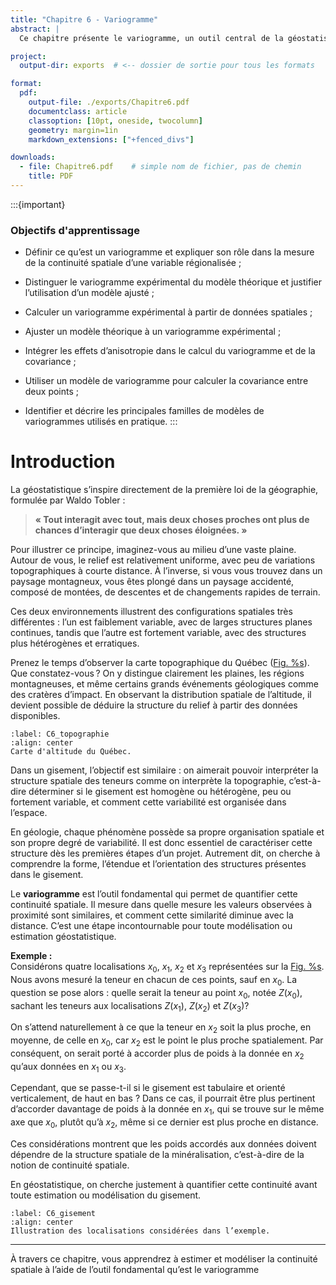 ```yaml
---
title: "Chapitre 6 - Variogramme"
abstract: |
  Ce chapitre présente le variogramme, un outil central de la géostatistique, utilisé pour quantifier la continuité spatiale des variables régionalisées à partir de données observées. Nous y distinguons le variogramme expérimental du modèle théorique, en insistant sur l’importance de l’ajustement de ce dernier. Le chapitre détaille les méthodes de calcul du variogramme expérimental, l’ajustement des modèles théoriques, la prise en compte de l’anisotropie, ainsi que le calcul de la covariance à partir du variogramme. Ces notions constituent une base essentielle pour les méthodes d’estimation spatiale, notamment le krigeage.

project:
  output-dir: exports  # <-- dossier de sortie pour tous les formats

format:
  pdf:
    output-file: ./exports/Chapitre6.pdf
    documentclass: article
    classoption: [10pt, oneside, twocolumn]
    geometry: margin=1in
    markdown_extensions: ["+fenced_divs"]

downloads:
  - file: Chapitre6.pdf    # simple nom de fichier, pas de chemin
    title: PDF
---
```


:::{important}
### Objectifs d'apprentissage
-   Définir ce qu’est un variogramme et expliquer son rôle dans la mesure de la continuité spatiale d’une variable régionalisée ;

-   Distinguer le variogramme expérimental du modèle théorique et justifier l’utilisation d’un modèle ajusté ;

-   Calculer un variogramme expérimental à partir de données spatiales ;

-   Ajuster un modèle théorique à un variogramme expérimental ;

-   Intégrer les effets d’anisotropie dans le calcul du variogramme et de la covariance ;

-   Utiliser un modèle de variogramme pour calculer la covariance entre deux points ;

-   Identifier et décrire les principales familles de modèles de variogrammes utilisés en pratique.
:::

# Introduction

La géostatistique s’inspire directement de la première loi de la géographie, formulée par Waldo Tobler :

> **« Tout interagit avec tout, mais deux choses proches ont plus de chances d’interagir que deux choses éloignées. »**

Pour illustrer ce principe, imaginez-vous au milieu d’une vaste plaine. Autour de vous, le relief est relativement uniforme, avec peu de variations topographiques à courte distance. À l’inverse, si vous vous trouvez dans un paysage montagneux, vous êtes plongé dans un paysage accidenté, composé de montées, de descentes et de changements rapides de terrain.

Ces deux environnements illustrent des configurations spatiales très différentes : l’un est faiblement variable, avec de larges structures planes continues, tandis que l’autre est fortement variable, avec des structures plus hétérogènes et erratiques.

Prenez le temps d’observer la carte topographique du Québec ([Fig. %s](#C6_topographie)). Que constatez-vous ? On y distingue clairement les plaines, les régions montagneuses, et même certains grands événements géologiques comme des cratères d’impact. En observant la distribution spatiale de l’altitude, il devient possible de déduire la structure du relief à partir des données disponibles.

```{figure} images/C6_TopographieQuebec.PNG
:label: C6_topographie
:align: center
Carte d'altitude du Québec.
```

Dans un gisement, l’objectif est similaire : on aimerait pouvoir interpréter la structure spatiale des teneurs comme on interprète la topographie, c’est-à-dire déterminer si le gisement est homogène ou hétérogène, peu ou fortement variable, et comment cette variabilité est organisée dans l’espace.

En géologie, chaque phénomène possède sa propre organisation spatiale et son propre degré de variabilité. Il est donc essentiel de caractériser cette structure dès les premières étapes d’un projet. Autrement dit, on cherche à comprendre la forme, l’étendue et l’orientation des structures présentes dans le gisement.

Le **variogramme** est l’outil fondamental qui permet de quantifier cette continuité spatiale. Il mesure dans quelle mesure les valeurs observées à proximité sont similaires, et comment cette similarité diminue avec la distance. C’est une étape incontournable pour toute modélisation ou estimation géostatistique.


**Exemple :**  
Considérons quatre localisations $x_0$, $x_1$, $x_2$ et $x_3$ représentées sur la [Fig. %s](#C6_gisement). Nous avons mesuré la teneur en chacun de ces points, sauf en $x_0$. La question se pose alors : quelle serait la teneur au point $x_0$, notée $Z(x_0)$, sachant les teneurs aux localisations $Z(x_1)$, $Z(x_2)$ et $Z(x_3)$?

On s’attend naturellement à ce que la teneur en $x_2$ soit la plus proche, en moyenne, de celle en $x_0$, car $x_2$ est le point le plus proche spatialement. Par conséquent, on serait porté à accorder plus de poids à la donnée en $x_2$ qu’aux données en $x_1$ ou $x_3$.

Cependant, que se passe-t-il si le gisement est tabulaire et orienté verticalement, de haut en bas ? Dans ce cas, il pourrait être plus pertinent d’accorder davantage de poids à la donnée en $x_1$, qui se trouve sur le même axe que $x_0$, plutôt qu’à $x_2$, même si ce dernier est plus proche en distance. 

Ces considérations montrent que les poids accordés aux données doivent dépendre de la structure spatiale de la minéralisation, c’est-à-dire de la notion de continuité spatiale.

En géostatistique, on cherche justement à quantifier cette continuité avant toute estimation ou modélisation du gisement.

```{figure} images/C6_Gisement.PNG
:label: C6_gisement
:align: center
Illustration des localisations considérées dans l’exemple.
```

---

À travers ce chapitre, vous apprendrez à estimer et modéliser la continuité spatiale à l’aide de l’outil fondamental qu’est le variogramme

